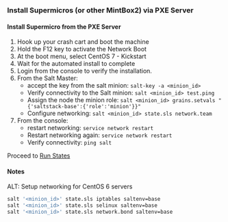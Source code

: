 
### Install Supermicros (or other MintBox2) via PXE Server

#### Install Supermicro from the PXE Server

1. Hook up your crash cart and boot the machine 
2. Hold the F12 key to activate the Network Boot
3. At the boot menu, select CentOS 7 - Kickstart
4. Wait for the automated install to complete
5. Login from the console to verify the installation.
6. From the Salt Master:
    - accept the key from the salt minion:  `salt-key -a <minion_id>`
    - Verify connectivity to the Salt minion: `salt <minion_id> test.ping`
    - Assign the node the minion role: `salt <minion_id> grains.setvals "{'saltstack-base':{'role':'minion'}}"`
    - Configure networking:  `salt <minion_id> state.sls network.team`
10. From the console:
    - restart networking: `service network restart`
    - Restart networking again: `service network restart`
    - Verify connectivity: `ping salt`

Proceed to [Run States](run-states.md)

#### Notes

ALT: Setup networking for CentOS 6 servers
```bash
salt '<minion_id>' state.sls iptables saltenv=base
salt '<minion_id>' state.sls selinux saltenv=base
salt '<minion_id>' state.sls network.bond saltenv=base
```
